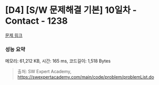 # [D4] [S/W 문제해결 기본] 10일차 - Contact - 1238 

[문제 링크](https://swexpertacademy.com/main/code/problem/problemDetail.do?contestProbId=AV15B1cKAKwCFAYD) 

### 성능 요약

메모리: 61,212 KB, 시간: 165 ms, 코드길이: 1,518 Bytes



> 출처: SW Expert Academy, https://swexpertacademy.com/main/code/problem/problemList.do